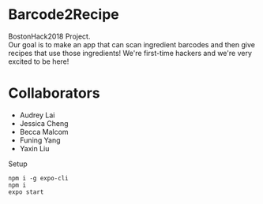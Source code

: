 # Barcode2Recipe
BostonHack2018 Project.  
Our goal is to make an app that can scan ingredient barcodes and then give recipes that use those ingredients!
We're first-time hackers and we're very excited to be here!

# Collaborators
* Audrey Lai
* Jessica Cheng
* Becca Malcom
* Funing Yang
* Yaxin Liu

Setup
```
npm i -g expo-cli
npm i
expo start
```

